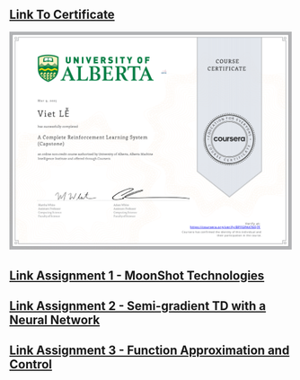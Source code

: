 ## [Link To Certificate](https://coursera.org/share/55f0131b09dfb36c00dc532c9e73725f)
<img src="Coursera BPFGPAX76Q7F.png">

## [Link Assignment 1 - MoonShot Technologies](https://github.com/VietSE173577/Reinforcement-Learning-Course/blob/main/coursera_course/Course4-A%20Complete%20Reinforcement%20Learning%20System%20(Capstone)/module2_assignment1/Assignment1-v2.ipynb)

## [Link Assignment 2 - Semi-gradient TD with a Neural Network](https://github.com/VietSE173577/Reinforcement-Learning-Course/blob/main/coursera_course/Course4-A%20Complete%20Reinforcement%20Learning%20System%20(Capstone)/module5_assignment2/Course4ProgrammingAssignment2-v4.ipynb)

## [Link Assignment 3 - Function Approximation and Control](https://github.com/VietSE173577/Reinforcement-Learning-Course/blob/main/coursera_course/Course4-A%20Complete%20Reinforcement%20Learning%20System%20(Capstone)/module6_assignment3/assignment.ipynb)
